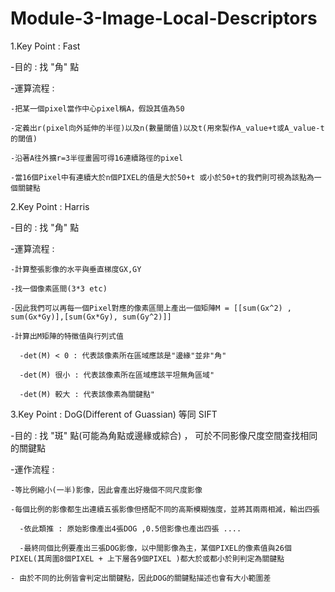# Module-3-Image-Local-Descriptors


1.Key Point : Fast
  
  -目的 : 找 "角" 點
  
  -運算流程 : 
    
    -把某一個pixel當作中心pixel稱A，假設其值為50
    
    -定義出r(pixel向外延伸的半徑)以及n(數量閾值)以及t(用來製作A_value+t或A_value-t的閾值)
    
    -沿著A往外擴r=3半徑畫圓可得16連續路徑的pixel
    
    -當16個Pixel中有連續大於n個PIXEL的值是大於50+t 或小於50+t的我們則可視為該點為一個關鍵點


2.Key Point : Harris
  
  -目的 : 找 "角" 點
  
  -運算流程 : 
    
    -計算整張影像的水平與垂直梯度GX,GY
    
    -找一個像素區間(3*3 etc)
    
    -因此我們可以再每一個Pixel對應的像素區間上產出一個矩陣M = [[sum(Gx^2) , sum(Gx*Gy)],[sum(Gx*Gy), sum(Gy^2)]]
    
    -計算出M矩陣的特徵值與行列式值
    
      -det(M) < 0 : 代表該像素所在區域應該是"邊緣"並非"角"
      
      -det(M) 很小 : 代表該像素所在區域應該平坦無角區域"
      
      -det(M) 較大 : 代表該像素為關鍵點"
      
3.Key Point : DoG(Different of Guassian) 等同 SIFT

  -目的 : 找 "斑" 點(可能為角點或邊緣或綜合) ， 可於不同影像尺度空間查找相同的關鍵點
  
  -運作流程 : 
    
    -等比例縮小(一半)影像，因此會產出好幾個不同尺度影像
    
    -每個比例的影像都生出連續五張影像但搭配不同的高斯模糊強度，並將其兩兩相減，輸出四張
      
      -依此類推 : 原始影像產出4張DOG ,0.5倍影像也產出四張 ....
      
      -最終同個比例要產出三張DOG影像，以中間影像為主，某個PIXEL的像素值與26個PIXEL(其周圍8個PIXEL + 上下層各9個PIXEL )都大於或都小於則判定為關鍵點
      
    - 由於不同的比例皆會判定出關鍵點，因此DOG的關鍵點描述也會有大小範圍差

